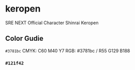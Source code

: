 # keropen
SRE NEXT Official Character Shinrai Keropen

## Color Gudie

`#3781bc`
CMYK: C60 M40 Y7
RGB: #3781bc / R55 G129 B188

### `#121f42`